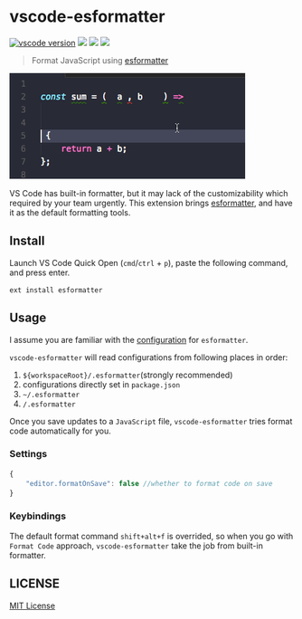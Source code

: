 # vscode-esformatter

[![vscode version][vs-image]][vs-url]
![][install-url]
![][rate-url]
![][license-url]

> Format JavaScript using [esformatter](https://github.com/millermedeiros/esformatter)

![](https://raw.githubusercontent.com/leftstick/vscode-esformatter/master/docs/img/format.gif)


VS Code has built-in formatter, but it may lack of the customizability which required by your team urgently. This extension brings [esformatter](https://github.com/millermedeiros/esformatter), and have it as the default formatting tools.


## Install

Launch VS Code Quick Open (`cmd`/`ctrl` + `p`), paste the following command, and press enter.

```
ext install esformatter
```

## Usage

I assume you are familiar with the [configuration](https://github.com/millermedeiros/esformatter/blob/master/doc/config.md) for `esformatter`.

`vscode-esformatter` will read configurations from following places in order:

1. `${workspaceRoot}/.esformatter`(strongly recommended)
2. configurations directly set in `package.json`
3. `~/.esformatter`
4. `/.esformatter`

Once you save updates to a `JavaScript` file, `vscode-esformatter` tries format code automatically for you.

### Settings

```javascript
{
    "editor.formatOnSave": false //whether to format code on save
}
```

### Keybindings

The default format command `shift+alt+f` is overrided, so when you go with `Format Code` approach, `vscode-esformatter` take the job from built-in formatter.


## LICENSE ##

[MIT License](https://raw.githubusercontent.com/leftstick/vscode-esformatter/master/LICENSE)


[vs-url]: https://marketplace.visualstudio.com/items?itemName=howardzuo.vscode-esformatter
[vs-image]: https://vsmarketplacebadge.apphb.com/version/howardzuo.vscode-esformatter.svg
[install-url]: https://vsmarketplacebadge.apphb.com/installs/howardzuo.vscode-esformatter.svg
[rate-url]: https://vsmarketplacebadge.apphb.com/rating/howardzuo.vscode-esformatter.svg
[license-url]: https://img.shields.io/github/license/leftstick/vscode-esformatter.svg
